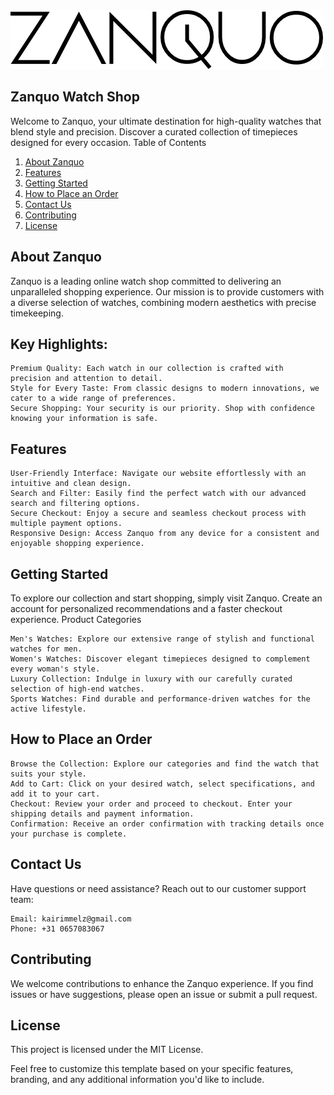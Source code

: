 <img src="public/images/logo_png_zanquo.png" alt="Zanquo">

## Zanquo Watch Shop

Welcome to Zanquo, your ultimate destination for high-quality watches that blend style and precision. Discover a curated collection of timepieces designed for every occasion.
Table of Contents

1. [About Zanquo](#about-zanquo)
2. [Features](#features)
3. [Getting Started](#getting-started)
4. [How to Place an Order](#how-to-place-an-order)
5. [Contact Us](#contact-us)
6. [Contributing](#contributing)
7. [License](#license)

## About Zanquo

Zanquo is a leading online watch shop committed to delivering an unparalleled shopping experience. Our mission is to provide customers with a diverse selection of watches, combining modern aesthetics with precise timekeeping.

## Key Highlights:

    Premium Quality: Each watch in our collection is crafted with precision and attention to detail.
    Style for Every Taste: From classic designs to modern innovations, we cater to a wide range of preferences.
    Secure Shopping: Your security is our priority. Shop with confidence knowing your information is safe.

## Features

    User-Friendly Interface: Navigate our website effortlessly with an intuitive and clean design.
    Search and Filter: Easily find the perfect watch with our advanced search and filtering options.
    Secure Checkout: Enjoy a secure and seamless checkout process with multiple payment options.
    Responsive Design: Access Zanquo from any device for a consistent and enjoyable shopping experience.

## Getting Started

To explore our collection and start shopping, simply visit Zanquo. Create an account for personalized recommendations and a faster checkout experience.
Product Categories

    Men's Watches: Explore our extensive range of stylish and functional watches for men.
    Women's Watches: Discover elegant timepieces designed to complement every woman's style.
    Luxury Collection: Indulge in luxury with our carefully curated selection of high-end watches.
    Sports Watches: Find durable and performance-driven watches for the active lifestyle.

## How to Place an Order

    Browse the Collection: Explore our categories and find the watch that suits your style.
    Add to Cart: Click on your desired watch, select specifications, and add it to your cart.
    Checkout: Review your order and proceed to checkout. Enter your shipping details and payment information.
    Confirmation: Receive an order confirmation with tracking details once your purchase is complete.

## Contact Us

Have questions or need assistance? Reach out to our customer support team:

    Email: kairimmelz@gmail.com
    Phone: +31 0657083067

## Contributing

We welcome contributions to enhance the Zanquo experience. If you find issues or have suggestions, please open an issue or submit a pull request.

## License

This project is licensed under the MIT License.

Feel free to customize this template based on your specific features, branding, and any additional information you'd like to include.
